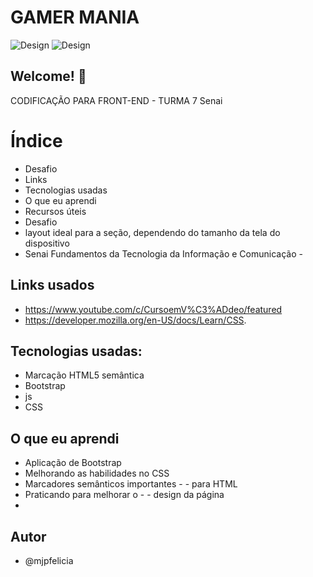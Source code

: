 # GAMER MANIA 

![Design](./design/desgnerdesct.png)
![Design](./design/desgnertablet.png)


## Welcome! 👋
CODIFICAÇÃO PARA FRONT-END - TURMA 7 Senai



# Índice
- Desafio
- Links
- Tecnologias usadas
- O que eu aprendi
- Recursos úteis
- Desafio
- layout ideal para a seção, dependendo do tamanho da tela do dispositivo
- Senai Fundamentos da Tecnologia da Informação e Comunicação - 

## Links usados
- https://www.youtube.com/c/CursoemV%C3%ADdeo/featured
- https://developer.mozilla.org/en-US/docs/Learn/CSS.

## Tecnologias usadas:
- Marcação HTML5 semântica
- Bootstrap
- js
- CSS

## O que eu aprendi
- Aplicação de Bootstrap
- Melhorando as habilidades no CSS
- Marcadores semânticos importantes - - para HTML
- Praticando para melhorar o - - design da página
-

## Autor
- @mjpfelicia

